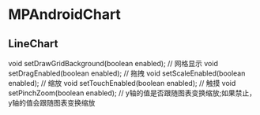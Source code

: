 # MPAndroidChart

## LineChart
void setDrawGridBackground(boolean enabled); // 网格显示
void setDragEnabled(boolean enabled); // 拖拽
void setScaleEnabled(boolean enabled); // 缩放
void setTouchEnabled(boolean enabled); // 触摸
void setPinchZoom(boolean enabled); // y轴的值是否跟随图表变换缩放;如果禁止，y轴的值会跟随图表变换缩放
